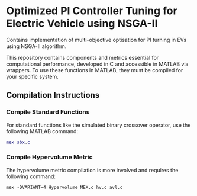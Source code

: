 # Optimized PI Controller Tuning for Electric Vehicle using NSGA-II
Contains implementation of multi-objective optisation for PI turning in EVs using NSGA-II algorithm.

This repository contains components and metrics essential for computational performance, developed in C and accessible in MATLAB via wrappers. To use these functions in MATLAB, they must be compiled for your specific system.

## Compilation Instructions

### Compile Standard Functions
For standard functions like the simulated binary crossover operator, use the following MATLAB command:
```matlab
mex sbx.c
```

### Compile Hypervolume Metric
The hypervolume metric compilation is more involved and requires the following command:
```
mex -DVARIANT=4 Hypervolume MEX.c hv.c avl.c
```
